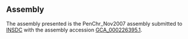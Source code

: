 

Assembly
--------

The assembly presented is the PenChr\_Nov2007 assembly submitted to
[INSDC](http://www.insdc.org) with the assembly accession
[GCA\_000226395.1](http://www.ebi.ac.uk/ena/data/view/GCA_000226395.1).
